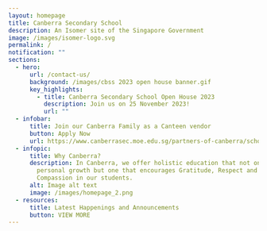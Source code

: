 ```yaml
---
layout: homepage
title: Canberra Secondary School
description: An Isomer site of the Singapore Government
image: /images/isomer-logo.svg
permalink: /
notification: ""
sections:
  - hero:
      url: /contact-us/
      background: /images/cbss 2023 open house banner.gif
      key_highlights:
        - title: Canberra Secondary School Open House 2023
          description: Join us on 25 November 2023!
          url: ""
  - infobar:
      title: Join our Canberra Family as a Canteen vendor
      button: Apply Now
      url: https://www.canberrasec.moe.edu.sg/partners-of-canberra/school-canteen/
  - infopic:
      title: Why Canberra?
      description: In Canberra, we offer holistic education that not only focuses on
        personal growth but one that encourages Gratitude, Respect and
        Compassion in our students.
      alt: Image alt text
      image: /images/homepage_2.png
  - resources:
      title: Latest Happenings and Announcements
      button: VIEW MORE
---
```

